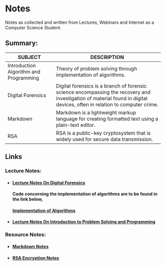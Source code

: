 # Notes
Notes as collected and written from Lectures, Webinars and Internet as a Computer Science Student.

## Summary:

| SUBJECT                                | DESCRIPTION                                                  |
| -------------------------------------- | ------------------------------------------------------------ |
| Introduction Algorithm and Programming | Theory of problem solving through implementation of algorithms. |
| Digital Forensics                      | Digital forensics is a branch of forensic science encompassing the recovery and investigation of material found in digital devices, often in relation to computer crime. |
| Markdown                               | Markdown is a lightweight markup language for creating formatted text using a plain-text editor. |
| RSA                                    | RSA is a public-key cryptosystem that is widely used for secure data transmission. |

## Links

### Lecture Notes:

- #### **[Lecture Notes On Digital Forensics](https://github.com/datta-agni/Notes/blob/main/Lecture_Notes/Lecture_Notes_On_Digital_Forensics.tex)**

  #### **Code concerning the implementation of algorithms are to be found in the link below**,

  #### **[Implementation of Algorithms](https://github.com/datta-agni/Java-Codes "Codes")**

- #### **[Lecture Notes On Introduction to Problem Solving and Programming](https://github.com/datta-agni/Notes/blob/main/Lecture_Notes/Lecture_Notes_On_Algorithm_Programming_Basic.tex)** 

### Resource Notes:

- #### **[Markdown Notes](https://github.com/datta-agni/Notes/blob/main/Resource_Notes/Notes_On_Markdown.tex)**

- #### **[RSA Encryption Notes](https://github.com/datta-agni/Notes/blob/main/Resource_Notes/Notes_On_RSA_Encryption.tex)** 


